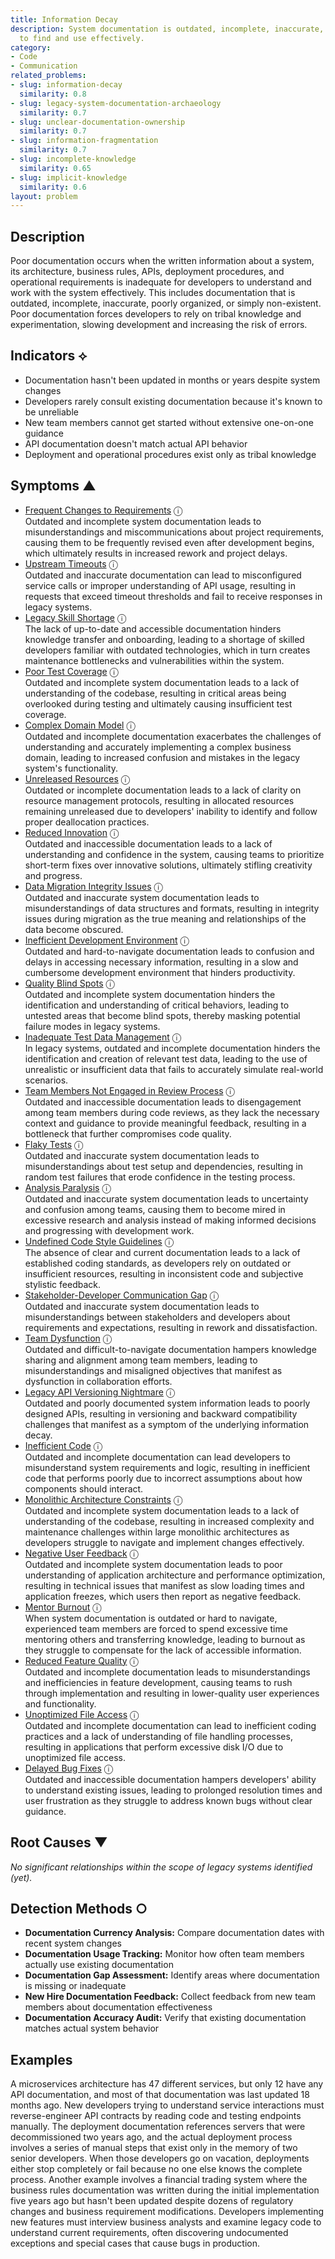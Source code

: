 ```yaml
---
title: Information Decay
description: System documentation is outdated, incomplete, inaccurate, or difficult
  to find and use effectively.
category:
- Code
- Communication
related_problems:
- slug: information-decay
  similarity: 0.8
- slug: legacy-system-documentation-archaeology
  similarity: 0.7
- slug: unclear-documentation-ownership
  similarity: 0.7
- slug: information-fragmentation
  similarity: 0.7
- slug: incomplete-knowledge
  similarity: 0.65
- slug: implicit-knowledge
  similarity: 0.6
layout: problem
---
```


## Description

Poor documentation occurs when the written information about a system, its architecture, business rules, APIs, deployment procedures, and operational requirements is inadequate for developers to understand and work with the system effectively. This includes documentation that is outdated, incomplete, inaccurate, poorly organized, or simply non-existent. Poor documentation forces developers to rely on tribal knowledge and experimentation, slowing development and increasing the risk of errors.


## Indicators ⟡

- Documentation hasn't been updated in months or years despite system changes
- Developers rarely consult existing documentation because it's known to be unreliable
- New team members cannot get started without extensive one-on-one guidance
- API documentation doesn't match actual API behavior
- Deployment and operational procedures exist only as tribal knowledge


## Symptoms ▲

- [Frequent Changes to Requirements](frequent-changes-to-requirements.md) <span class="info-tooltip" title="Confidence: 0.618, Strength: 0.828">ⓘ</span>
<br/>  Outdated and incomplete system documentation leads to misunderstandings and miscommunications about project requirements, causing them to be frequently revised even after development begins, which ultimately results in increased rework and project delays.
- [Upstream Timeouts](upstream-timeouts.md) <span class="info-tooltip" title="Confidence: 0.611, Strength: 0.792">ⓘ</span>
<br/>  Outdated and inaccurate documentation can lead to misconfigured service calls or improper understanding of API usage, resulting in requests that exceed timeout thresholds and fail to receive responses in legacy systems.
- [Legacy Skill Shortage](legacy-skill-shortage.md) <span class="info-tooltip" title="Confidence: 0.568, Strength: 0.824">ⓘ</span>
<br/>  The lack of up-to-date and accessible documentation hinders knowledge transfer and onboarding, leading to a shortage of skilled developers familiar with outdated technologies, which in turn creates maintenance bottlenecks and vulnerabilities within the system.
- [Poor Test Coverage](poor-test-coverage.md) <span class="info-tooltip" title="Confidence: 0.549, Strength: 0.773">ⓘ</span>
<br/>  Outdated and incomplete system documentation leads to a lack of understanding of the codebase, resulting in critical areas being overlooked during testing and ultimately causing insufficient test coverage.
- [Complex Domain Model](complex-domain-model.md) <span class="info-tooltip" title="Confidence: 0.471, Strength: 0.688">ⓘ</span>
<br/>  Outdated and incomplete documentation exacerbates the challenges of understanding and accurately implementing a complex business domain, leading to increased confusion and mistakes in the legacy system's functionality.
- [Unreleased Resources](unreleased-resources.md) <span class="info-tooltip" title="Confidence: 0.468, Strength: 0.716">ⓘ</span>
<br/>  Outdated or incomplete documentation leads to a lack of clarity on resource management protocols, resulting in allocated resources remaining unreleased due to developers' inability to identify and follow proper deallocation practices.
- [Reduced Innovation](reduced-innovation.md) <span class="info-tooltip" title="Confidence: 0.465, Strength: 0.853">ⓘ</span>
<br/>  Outdated and inaccessible documentation leads to a lack of understanding and confidence in the system, causing teams to prioritize short-term fixes over innovative solutions, ultimately stifling creativity and progress.
- [Data Migration Integrity Issues](data-migration-integrity-issues.md) <span class="info-tooltip" title="Confidence: 0.456, Strength: 0.768">ⓘ</span>
<br/>  Outdated and inaccurate system documentation leads to misunderstandings of data structures and formats, resulting in integrity issues during migration as the true meaning and relationships of the data become obscured.
- [Inefficient Development Environment](inefficient-development-environment.md) <span class="info-tooltip" title="Confidence: 0.435, Strength: 0.786">ⓘ</span>
<br/>  Outdated and hard-to-navigate documentation leads to confusion and delays in accessing necessary information, resulting in a slow and cumbersome development environment that hinders productivity.
- [Quality Blind Spots](quality-blind-spots.md) <span class="info-tooltip" title="Confidence: 0.399, Strength: 0.757">ⓘ</span>
<br/>  Outdated and incomplete system documentation hinders the identification and understanding of critical behaviors, leading to untested areas that become blind spots, thereby masking potential failure modes in legacy systems.
- [Inadequate Test Data Management](inadequate-test-data-management.md) <span class="info-tooltip" title="Confidence: 0.392, Strength: 0.810">ⓘ</span>
<br/>  In legacy systems, outdated and incomplete documentation hinders the identification and creation of relevant test data, leading to the use of unrealistic or insufficient data that fails to accurately simulate real-world scenarios.
- [Team Members Not Engaged in Review Process](team-members-not-engaged-in-review-process.md) <span class="info-tooltip" title="Confidence: 0.391, Strength: 0.747">ⓘ</span>
<br/>  Outdated and inaccessible documentation leads to disengagement among team members during code reviews, as they lack the necessary context and guidance to provide meaningful feedback, resulting in a bottleneck that further compromises code quality.
- [Flaky Tests](flaky-tests.md) <span class="info-tooltip" title="Confidence: 0.382, Strength: 0.748">ⓘ</span>
<br/>  Outdated and inaccurate system documentation leads to misunderstandings about test setup and dependencies, resulting in random test failures that erode confidence in the testing process.
- [Analysis Paralysis](analysis-paralysis.md) <span class="info-tooltip" title="Confidence: 0.380, Strength: 0.798">ⓘ</span>
<br/>  Outdated and inaccurate system documentation leads to uncertainty and confusion among teams, causing them to become mired in excessive research and analysis instead of making informed decisions and progressing with development work.
- [Undefined Code Style Guidelines](undefined-code-style-guidelines.md) <span class="info-tooltip" title="Confidence: 0.372, Strength: 0.660">ⓘ</span>
<br/>  The absence of clear and current documentation leads to a lack of established coding standards, as developers rely on outdated or insufficient resources, resulting in inconsistent code and subjective stylistic feedback.
- [Stakeholder-Developer Communication Gap](stakeholder-developer-communication-gap.md) <span class="info-tooltip" title="Confidence: 0.344, Strength: 0.725">ⓘ</span>
<br/>  Outdated and inaccurate system documentation leads to misunderstandings between stakeholders and developers about requirements and expectations, resulting in rework and dissatisfaction.
- [Team Dysfunction](team-dysfunction.md) <span class="info-tooltip" title="Confidence: 0.335, Strength: 0.763">ⓘ</span>
<br/>  Outdated and difficult-to-navigate documentation hampers knowledge sharing and alignment among team members, leading to misunderstandings and misaligned objectives that manifest as dysfunction in collaboration efforts.
- [Legacy API Versioning Nightmare](legacy-api-versioning-nightmare.md) <span class="info-tooltip" title="Confidence: 0.335, Strength: 0.792">ⓘ</span>
<br/>  Outdated and poorly documented system information leads to poorly designed APIs, resulting in versioning and backward compatibility challenges that manifest as a symptom of the underlying information decay.
- [Inefficient Code](inefficient-code.md) <span class="info-tooltip" title="Confidence: 0.330, Strength: 0.757">ⓘ</span>
<br/>  Outdated and incomplete documentation can lead developers to misunderstand system requirements and logic, resulting in inefficient code that performs poorly due to incorrect assumptions about how components should interact.
- [Monolithic Architecture Constraints](monolithic-architecture-constraints.md) <span class="info-tooltip" title="Confidence: 0.329, Strength: 0.713">ⓘ</span>
<br/>  Outdated and incomplete system documentation leads to a lack of understanding of the codebase, resulting in increased complexity and maintenance challenges within large monolithic architectures as developers struggle to navigate and implement changes effectively.
- [Negative User Feedback](negative-user-feedback.md) <span class="info-tooltip" title="Confidence: 0.328, Strength: 0.785">ⓘ</span>
<br/>  Outdated and incomplete system documentation leads to poor understanding of application architecture and performance optimization, resulting in technical issues that manifest as slow loading times and application freezes, which users then report as negative feedback.
- [Mentor Burnout](mentor-burnout.md) <span class="info-tooltip" title="Confidence: 0.322, Strength: 0.789">ⓘ</span>
<br/>  When system documentation is outdated or hard to navigate, experienced team members are forced to spend excessive time mentoring others and transferring knowledge, leading to burnout as they struggle to compensate for the lack of accessible information.
- [Reduced Feature Quality](reduced-feature-quality.md) <span class="info-tooltip" title="Confidence: 0.321, Strength: 0.814">ⓘ</span>
<br/>  Outdated and incomplete documentation leads to misunderstandings and inefficiencies in feature development, causing teams to rush through implementation and resulting in lower-quality user experiences and functionality.
- [Unoptimized File Access](unoptimized-file-access.md) <span class="info-tooltip" title="Confidence: 0.312, Strength: 0.779">ⓘ</span>
<br/>  Outdated and incomplete documentation can lead to inefficient coding practices and a lack of understanding of file handling processes, resulting in applications that perform excessive disk I/O due to unoptimized file access.
- [Delayed Bug Fixes](delayed-bug-fixes.md) <span class="info-tooltip" title="Confidence: 0.311, Strength: 0.736">ⓘ</span>
<br/>  Outdated and inaccessible documentation hampers developers' ability to understand existing issues, leading to prolonged resolution times and user frustration as they struggle to address known bugs without clear guidance.

## Root Causes ▼

*No significant relationships within the scope of legacy systems identified (yet).*

## Detection Methods ○

- **Documentation Currency Analysis:** Compare documentation dates with recent system changes
- **Documentation Usage Tracking:** Monitor how often team members actually use existing documentation
- **Documentation Gap Assessment:** Identify areas where documentation is missing or inadequate
- **New Hire Documentation Feedback:** Collect feedback from new team members about documentation effectiveness
- **Documentation Accuracy Audit:** Verify that existing documentation matches actual system behavior


## Examples

A microservices architecture has 47 different services, but only 12 have any API documentation, and most of that documentation was last updated 18 months ago. New developers trying to understand service interactions must reverse-engineer API contracts by reading code and testing endpoints manually. The deployment documentation references servers that were decommissioned two years ago, and the actual deployment process involves a series of manual steps that exist only in the memory of two senior developers. When those developers go on vacation, deployments either stop completely or fail because no one else knows the complete process. Another example involves a financial trading system where the business rules documentation was written during the initial implementation five years ago but hasn't been updated despite dozens of regulatory changes and business requirement modifications. Developers implementing new features must interview business analysts and examine legacy code to understand current requirements, often discovering undocumented exceptions and special cases that cause bugs in production.

